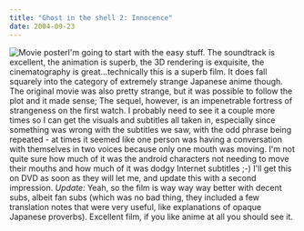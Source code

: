 ```yaml
---
title: "Ghost in the shell 2: Innocence"
date: 2004-09-23
---
```


![Movie poster]("http://ia.imdb.com/media/imdb/01/I/48/43/48m.jpg)I'm going to start with the easy stuff. The soundtrack is excellent, the animation is superb, the 3D rendering is exquisite, the cinematography is great...technically this is a superb film. It does fall squarely into the category of extremely strange Japanese anime though. The original movie was also pretty strange, but it was possible to follow the plot and it made sense; The sequel, however, is an impenetrable fortress of strangeness on the first watch. I probably need to see it a couple more times so I can get the visuals and subtitles all taken in, especially since something was wrong with the subtitles we saw, with the odd phrase being repeated - at times it seemed like one person was having a conversation with themselves in two voices because only one mouth was moving. I'm not quite sure how much of it was the android characters not needing to move their mouths and how much of it was dodgy Internet subtitles ;-)
I'll get this on DVD as soon as they will let me, and update this with a second impression.
*Update:* Yeah, so the film is way way way better with decent subs, albeit fan subs (which was no bad thing, they included a few translation notes that were very useful, like explanations of opaque Japanese proverbs). Excellent film, if you like anime at all you should see it.
